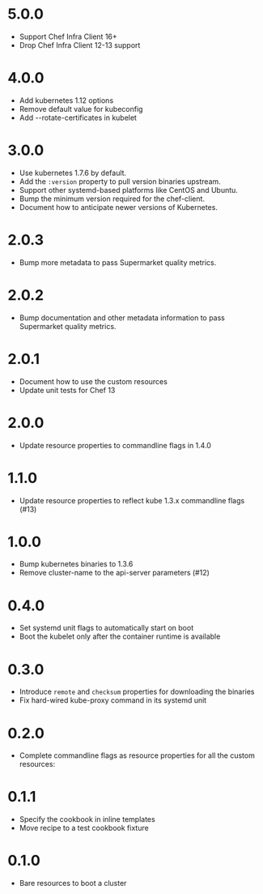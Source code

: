 # 5.0.0

* Support Chef Infra Client 16+
* Drop Chef Infra Client 12-13 support

# 4.0.0

* Add kubernetes 1.12 options
* Remove default value for kubeconfig  
* Add --rotate-certificates in kubelet

# 3.0.0

* Use kubernetes 1.7.6 by default.
* Add the `:version` property to pull version binaries upstream.
* Support other systemd-based platforms like CentOS and Ubuntu.
* Bump the minimum version required for the chef-client.
* Document how to anticipate newer versions of Kubernetes.

# 2.0.3

* Bump more metadata to pass Supermarket quality metrics.

# 2.0.2

* Bump documentation and other metadata information to pass Supermarket quality
  metrics.

# 2.0.1

* Document how to use the custom resources
* Update unit tests for Chef 13

# 2.0.0

* Update resource properties to commandline flags in 1.4.0

# 1.1.0

* Update resource properties to reflect kube 1.3.x commandline flags (#13)

# 1.0.0

* Bump kubernetes binaries to 1.3.6
* Remove cluster-name to the api-server parameters (#12)

# 0.4.0

* Set systemd unit flags to automatically start on boot
* Boot the kubelet only after the container runtime is available

# 0.3.0

* Introduce `remote` and `checksum` properties for downloading the binaries
* Fix hard-wired kube-proxy command in its systemd unit

# 0.2.0

* Complete commandline flags as resource properties for all the custom resources:

# 0.1.1

* Specify the cookbook in inline templates
* Move recipe to a test cookbook fixture

# 0.1.0

* Bare resources to boot a cluster
